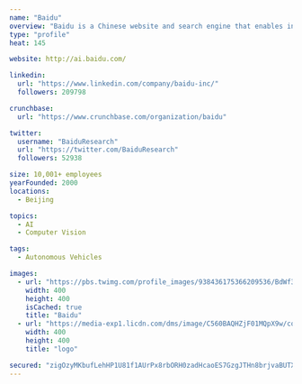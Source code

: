 ```yaml
---
name: "Baidu"
overview: "Baidu is a Chinese website and search engine that enables individuals to obtain information and find what they need."
type: "profile"
heat: 145

website: http://ai.baidu.com/

linkedin:
  url: "https://www.linkedin.com/company/baidu-inc/"
  followers: 209798

crunchbase:
  url: "https://www.crunchbase.com/organization/baidu"

twitter:
  username: "BaiduResearch"
  url: "https://twitter.com/BaiduResearch"
  followers: 52938

size: 10,001+ employees
yearFounded: 2000
locations:
  - Beijing

topics:
  - AI
  - Computer Vision

tags:
  - Autonomous Vehicles

images:
  - url: "https://pbs.twimg.com/profile_images/938436175366209536/BdWf35Wt_400x400.jpg"
    width: 400
    height: 400
    isCached: true
    title: "Baidu"
  - url: "https://media-exp1.licdn.com/dms/image/C560BAQHZjF01MQpX9w/company-logo_200_200/0?e=1594857600&v=beta&t=rv-BLIGYTnAtAPcouS-hsXcM5b7Bb7dAYmS5MBR9p8Q"
    width: 400
    height: 400
    title: "logo"

secured: "zigOzyMKbufLehHP1U81f1AUrPx8rbORH0zadHcaoES7GzgJTHn8brjvaBUTXJNVxQhtfv1AC3QlR1OJpJ/VPMKmkqc4zsiOKikVmuw8ZC65G+1jMSpb3yMdKRnPf34UjI03IChviidpTnpPQUGvYysLyeb0lGdwwz5yHz+ZrUtoOqI+Vrg3dsp3pFyzQKMj1RbghOTZn1eo1MQCE1ywECmz2z3UzpwUGknXEyTayAcjSQTydEpfczL4mOzXAryK4wC7+UHgKXoItWBIwt8Y4D9usXDqhxYF5pj7teKfWYxxSoZxzK0baqTamV2ZPP3hqqRM/eL8W8RIqLGvBSCMzm8WQtyHFCMNDm7emmKjzp62c4CtZXje5/Zv3bEO4Mc2HHeLcRvo74liFknCtDPHdOPN28lpWj2GwhvqYSIwMnk=;VfaQ9bWstEbsCrwoE9qy0w=="
---
```


